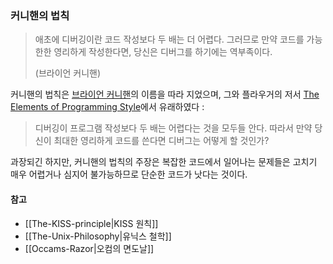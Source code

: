 ### 커니핸의 법칙

> 애초에 디버깅이란 코드 작성보다 두 배는 더 어렵다. 그러므로 만약 코드를 가능한한 영리하게 작성한다면, 당신은 디버그를 하기에는 역부족이다.
>
> (브라이언 커니핸)

커니핸의 법칙은 [브라이언 커니핸](https://ko.wikipedia.org/wiki/브라이언_커니핸)의 이름을 따라 지었으며, 그와 플라우거의 저서 [The Elements of Programming Style](https://en.wikipedia.org/wiki/The_Elements_of_Programming_Style)에서 유래하였다 :

> 디버깅이 프로그램 작성보다 두 배는 어렵다는 것을 모두들 안다. 따라서 만약 당신이 최대한 영리하게 코드를 쓴다면 디버그는 어떻게 할 것인가?

과장되긴 하지만, 커니핸의 법칙의 주장은 복잡한 코드에서 일어나는 문제들은 고치기 매우 어렵거나 심지어 불가능하므로 단순한 코드가 낫다는 것이다.

#### 참고
- [[The-KISS-principle|KISS 원칙]]
- [[The-Unix-Philosophy|유닉스 철학]]
- [[Occams-Razor|오컴의 면도날]]
